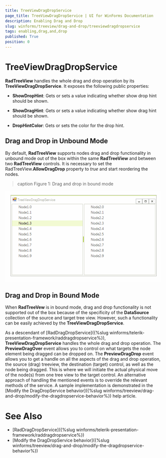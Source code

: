 ```yaml
---
title: TreeViewDragDropService
page_title: TreeViewDragDropService | UI for WinForms Documentation
description: Enabling Drag and Drop
slug: winforms/treeview/drag-and-drop/treeviewdragdropservice
tags: enabling,drag,and,drop
published: True
position: 0 
---
```


# TreeViewDragDropService

**RadTreeView** handles the whole drag and drop operation by its **TreeViewDragDropService**. It exposes the following public properties:

* **ShowDropHint**: Gets or sets a value indicating whether show drop hint should be shown.

* **ShowDragHint**: Gets or sets a value indicating whether show drag hint should be shown.

* **DropHintColor**: Gets or sets the color for the drop hint.

## Drag and Drop in Unbound Mode

By default, **RadTreeView** supports nodes drag and drop functionality in unbound mode out of the box within the same **RadTreeView** and between two **RadTreeView** controls. It is necessary to set the RadTreeView.**AllowDragDrop** property to *true* and start reordering the nodes. 

>caption Figure 1: Drag and drop in bound mode

![treeview-drag-and-drop-treeviewdragdropservice 001](images/treeview-drag-and-drop-treeviewdragdropservice001.gif)


## Drag and Drop in Bound Mode

When **RadTreeVew** is in bound mode, drag and drop functionality is not supported out of the box because of the specificity of the **DataSource** collection of the source and target tree view. However, such a functionality can be easily achieved by the **TreeViewDragDropService**.

As a descendant of [RadDragDropService]({%slug winforms/telerik-presentation-framework/raddragdropservice%}), **TreeViewDragDropService** handles the whole drag and drop operation. The **PreviewDragOver** event allows you to control on what targets the node element being dragged can be dropped on. The **PreviewDragDrop** event allows you to get a handle on all the aspects of the drag and drop operation, the source (drag) treeview, the destination (target) control, as well as the node being dragged. This is where we will initiate the actual physical move of the node(s) from one tree view to the target control. An alternative approach of handling the mentioned events is to override the relevant methods of the service. A sample implementation is demonstrated in the [Modify the DragDropService behavior]({%slug winforms/treeview/drag-and-drop/modify-the-dragdropservice-behavior%}) help article.

# See Also

* [RadDragDropService]({%slug winforms/telerik-presentation-framework/raddragdropservice%})	
* [Modify the DragDropService behavior]({%slug winforms/treeview/drag-and-drop/modify-the-dragdropservice-behavior%})